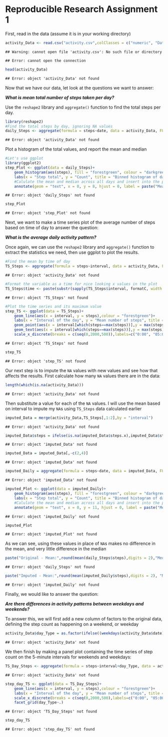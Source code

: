 Reproducible Research Assignment 1
========================================================

First, read in the data (assume it is in your working directory)

```r
activity_Data <- read.csv("activity.csv",colClasses = c("numeric", "Date", "numeric"))
```

```
## Warning: cannot open file 'activity.csv': No such file or directory
```

```
## Error: cannot open the connection
```

```r
head(activity_Data)
```

```
## Error: object 'activity_Data' not found
```


Now that we have our data, let look at the questions we want to answer:

***What is mean total number of steps taken per day?***

Use the `reshape2` library and `aggregate()` function to find the total steps per day.

```r
library(reshape2)
#Find the total steps by day, ignoring NA values
daily_Steps <- aggregate(formula = steps~date, data = activity_Data, FUN = sum, na.rm=TRUE)
```

```
## Error: object 'activity_Data' not found
```

Plot a histogram of the total values, and report the mean and median

```r
#Let's use ggplot
library(ggplot2)
step_Plot <- ggplot(data = daily_Steps)+
    geom_histogram(aes(steps), fill = "forestgreen", colour = "darkgreen")+
    labs(x = "Step total", y = "Count", title = "Binned histogram of daily step count totals")+
    #Calulate the mean and median across all days and insert into the plot
    annotate(geom = "text", x = 0, y = 8, hjust = 0, label = paste("Mean steps taken:", round(mean(daily_Steps$steps),digits = 2),"\nMedian steps taken:", median(daily_Steps$steps),sep=" ")) 
```

```
## Error: object 'daily_Steps' not found
```

```r
step_Plot
```

```
## Error: object 'step_Plot' not found
```

Next, we want to make a time series plot of the average number of steps based on time of day to answer the question:

***What is the average daily activity pattern?***

Once again, we can use the `reshape2` library and `aggregate()` function to extract the statistics we need, then use ggplot to plot the results.

```r
#Find the mean by time of day
TS_Steps <- aggregate(formula = steps~interval, data = activity_Data, FUN = mean, na.rm=TRUE)
```

```
## Error: object 'activity_Data' not found
```

```r
#Format the variable as a time for nice looking x values in the plot
TS_Steps$time <- paste(substr(sapply(TS_Steps$interval, formatC, width = 4, flag = 0),1,2),":",substr(sapply(TS_Steps$interval, formatC, width = 4, flag = 0),3,4),sep="")
```

```
## Error: object 'TS_Steps' not found
```

```r
#Plot the time series and its maximum value
step_TS <- ggplot(data = TS_Steps)+
    geom_line(aes(x = interval, y = steps),colour = "forestgreen")+
    labs(x = "Interval of the day", y = "Mean number of steps", title = "Mean number of steps by time of day across all days")+
    geom_point(aes(x = interval[which(steps==max(steps))],y = max(steps)),colour="red", size = 3)+
    geom_text(aes(x = interval[which(steps==max(steps))],y = max(steps)),label = paste("Max mean steps interval starts at",TS_Steps$time[which(TS_Steps$steps==max(TS_Steps$steps))]), hjust = 0, vjust = 0)+
    scale_x_discrete(breaks = c(seq(0,2000,500)),labels=c("0:00", "05:00", "10:00", "15:00", "20:00"))
```

```
## Error: object 'TS_Steps' not found
```

```r
step_TS
```

```
## Error: object 'step_TS' not found
```

Our next step is to impute the `NA` values with new values and see how that affects the results.
First calculate how many `NA` values there are in the data:

```r
length(which(is.na(activity_Data)))
```

```
## Error: object 'activity_Data' not found
```
Then substitute a value for each of the `NA` values. I will use the mean based on interval to impute my `NA`s using `TS_Steps` data calculated earlier

```r
imputed_Data = merge(activity_Data,TS_Steps[,1:2],by = "interval")
```

```
## Error: object 'activity_Data' not found
```

```r
imputed_Data$steps = ifelse(is.na(imputed_Data$steps.x),imputed_Data$steps.y,imputed_Data$steps.x)
```

```
## Error: object 'imputed_Data' not found
```

```r
imputed_Data = imputed_Data[,-c(2,4)]
```

```
## Error: object 'imputed_Data' not found
```

```r
imputed_Daily = aggregate(formula = steps~date, data = imputed_Data, FUN = sum, na.rm=TRUE)
```

```
## Error: object 'imputed_Data' not found
```

```r
imputed_Plot <- ggplot(data = imputed_Daily)+
    geom_histogram(aes(steps), fill = "forestgreen", colour = "darkgreen")+
    labs(x = "Step total", y = "Count", title = "Binned histogram of daily step count totals with imputed NAs")+
    #Calulate the mean and median across all days and insert into the plot
    annotate(geom = "text", x = 0, y = 11, hjust = 0, label = paste("Mean steps taken:", round(mean(imputed_Daily$steps),digits = 2),"\nMedian steps taken:", round(median(imputed_Daily$steps),digits=2),sep=" "))
```

```
## Error: object 'imputed_Daily' not found
```

```r
imputed_Plot
```

```
## Error: object 'imputed_Plot' not found
```

As we can see, using these values in place of `NA`s makes no difference in the mean, and very little difference in the median

```r
paste("Original - Mean:",round(mean(daily_Steps$steps),digits = 2),"Median:",median(daily_Steps$steps)) #Original 
```

```
## Error: object 'daily_Steps' not found
```

```r
paste("Imputed - Mean:",round(mean(imputed_Daily$steps),digits = 2), "Median:",round(median(imputed_Daily$steps),digits=2)) #Imputed
```

```
## Error: object 'imputed_Daily' not found
```

Finally, we would like to answer the question:

***Are there differences in activity patterns between weekdays and weekends?***

To answer this, we will first add a new column of factors to the original data, defining the step count as happening on a weekend, or weekday

```r
activity_Data$day_Type = as.factor(ifelse((weekdays(activity_Data$date)=="Sunday"|weekdays(activity_Data$date)=="Saturday"),"weekend", "weekday"))
```

```
## Error: object 'activity_Data' not found
```

We then finish by making a panel plot containing the time series of step count on the 5-minute intervals for weekends and weekdays:

```r
TS_Day_Steps <- aggregate(formula = steps~interval+day_Type, data = activity_Data, FUN = mean, na.rm=TRUE)
```

```
## Error: object 'activity_Data' not found
```

```r
step_day_TS <- ggplot(data = TS_Day_Steps)+
    geom_line(aes(x = interval, y = steps),colour = "forestgreen")+
    labs(x = "Interval of the day", y = "Mean number of steps", title = "Mean number of steps by time of day and weekday type across all days")+
    scale_x_discrete(breaks = c(seq(0,2000,500),labels=c("0:00", "05:00", "10:00", "15:00", "20:00")))+
    facet_grid(day_Type~.)
```

```
## Error: object 'TS_Day_Steps' not found
```

```r
step_day_TS
```

```
## Error: object 'step_day_TS' not found
```







